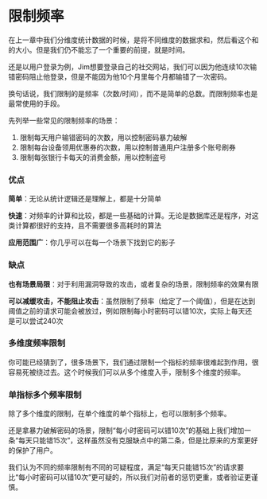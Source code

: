 # 限制频率

在上一章中我们分维度统计数据的时候，是将不同维度的数据求和，然后看这个和的大小。但是我们仍不能忘了一个重要的前提，就是时间。

还是以用户登录为例，Jim想要登录自己的社交网站，我们可以因为他连续10次输错密码阻止他登录，但是不能因为他10个月里每个月都输错了一次密码。

换句话说，我们限制的是频率（次数/时间），而不是简单的总数。而限制频率也是最常使用的手段。

先列举一些常见的限制频率的场景：

1. 限制每天用户输错密码的次数，用以控制密码暴力破解
2. 限制每台设备领用优惠券的次数，用以控制普通用户注册多个账号刷券
3. 限制每张银行卡每天的消费金额，用以控制盗号

### 优点

**简单**：无论从统计逻辑还是理解上，都是十分简单

**快速**：对频率的计算和比较，都是一些基础的计算。无论是数据库还是程序，对这类计算都很好的支持，且不需要很多高耗时的算法

**应用范围广**：你几乎可以在每一个场景下找到它的影子

### 缺点

**也有场景局限**：对于利用漏洞导致的攻击，或者复杂的场景，限制频率的效果有限

**可以减缓攻击，不能阻止攻击**：虽然限制了频率（给定了一个阈值），但是在达到阈值之前的请求可能会被放过，例如限制每小时密码可以错10次，实际上每天还是可以尝试240次

### 多维度频率限制

你可能已经猜到了，很多场景下，我们通过限制一个指标的频率很难起到作用，很容易死被绕过去。这个时候我们可以从多个维度入手，限制多个维度的频率。

### 单指标多个频率限制

除了多个维度的限制，在单个维度的单个指标上，也可以限制多个频率。

还是拿暴力破解密码的场景，限制“每小时密码可以错10次”的基础上我们增加一条“每天只能错15次”，这样虽然没有克服缺点中的第二条，但是比原来的方案更好的保护了用户。

我们认为不同的频率限制有不同的可疑程度，满足“每天只能错15次”的请求要比“每小时密码可以错10次”更可疑的，所以我们对前者的惩罚更重，或者验证更谨慎。